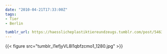 ```yaml
---
date: "2010-04-21T17:33:00Z"
tags:
- Tier
- Berlin

tumblr_url: https://haesslicheplastiktiereundzeugs.tumblr.com/post/546323262
---
```

{{< figure src="tumblr_l1efjyVL8I1qbfzcmo1_1280.jpg" >}}
